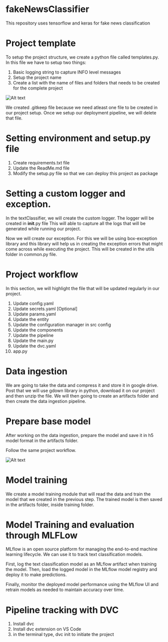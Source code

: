 # fakeNewsClassifier
This repository uses tensorflow and keras for fake news classification

# Project template

To setup the project structure, we create a python file called templates.py.
In this file we have to setup two things:

1. Basic logging string to capture INFO level messages
2. Setup the project name
3. Create a list with the name of files and folders that needs to be created for the complete project 

![Alt text](<Screenshot 2023-12-04 at 2.20.46 PM.png>)

We created .gitkeep file because we need atleast one file to be created in our project setup. Once we setup our deployment pipeline, we will delete that file.

# Setting environment and setup.py file

1. Create requirements.txt file
2. Update the ReadMe.md file
3. Modify the setup.py file so that we can deploy this project as package

# Setting a custom logger and exception.

In the textClassifier, we will create the custom logger. The logger will be created in __init__.py file This will able to capture all the logs that will be generated while running our project.

Now we will create our exception. For this we will be using box-exception library and this library will help us in creating the exception errors that might come across while executing the project. This will be created in the utils folder in common.py file.

# Project workflow
In this section, we will highlight the file that will be updated regularly in our project.

1. Update config.yaml
2. Update secrets.yaml [Optional]
3. Update params.yaml
4. Update the entity
5. Update the configuration manager in src config
6. Update the components
7. Update the pipeline
8. Update the main.py
9. Update the dvc.yaml
10. app.py

# Data ingestion

We are going to take the data and compress it and store it in google drive. Post that we will use gdown library in python, download it on our project and then unzip the file. We will then going to create an artifacts folder and then create the data ingestion pipeline.

# Prepare base model

After working on the data ingestion, prepare the model and save it in h5 model format in the artifacts folder.

Follow the same project workflow.

![Alt text](<Screenshot 2023-12-19 at 4.50.31 PM.png>)

# Model training

We create a model training module that will read the data and train the model that we created in the previous step. The trained model is then saved in the artifacts folder, inside training folder.

# Model Training and evaluation through MLFLow

MLflow is an open source platform for managing the end-to-end machine learning lifecycle. We can use it to track text classification models.

First, log the text classification model as an MLflow artifact when training the model. Then, load the logged model in the MLflow model registry and deploy it to make predictions.

Finally, monitor the deployed model performance using the MLflow UI and retrain models as needed to maintain accuracy over time.

# Pipeline tracking with DVC

1. Install dvc
2. Install dvc extension on VS Code
3. in the terminal type, dvc init to initiate the project
